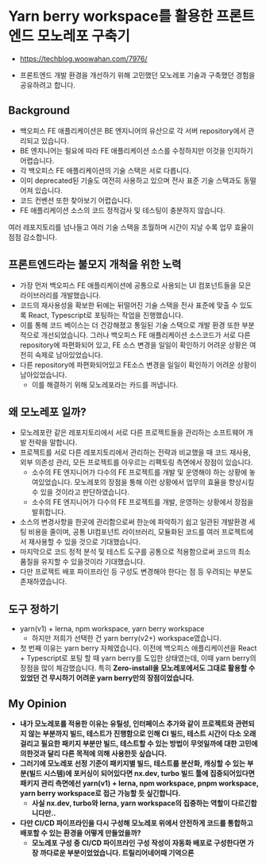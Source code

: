 # Yarn berry workspace를 활용한 프론트엔드 모노레포 구축기

- https://techblog.woowahan.com/7976/

- 프론트엔드 개발 환경을 개선하기 위해 고민했던 모노레포 기술과 구축했던 경험을 공유하려고 합니다.

## Background

- 백오피스 FE 애플리케이션은 BE 엔지니어의 유산으로 각 서버 repository에서 관리되고 있습니다.
- BE 엔지니어는 필요에 따라 FE 애플리케이션 소스를 수정하지만 이것을 인지하기 어렵습니다.
- 각 백오피스 FE 애플리케이션의 기술 스택은 서로 다릅니다.
- 이미 deprecated된 기술도 여전히 사용하고 있으며 전사 표준 기술 스택과도 동떨어져 있습니다.
- 코드 컨벤션 또한 찾아보기 어렵습니다.
- FE 애플리케이션 소스의 코드 정적검사 및 테스팅이 충분하지 않습니다.

여러 레포지토리를 넘나들고 여러 기술 스택을 초월하며 시간이 지날 수록 업무 효율이 점점 감소합니다.

## 프론트엔드라는 불모지 개척을 위한 노력

- 가장 먼저 백오피스 FE 애플리케이션에 공통으로 사용되는 UI 컴포넌트들을 모은 라이브러리를 개발했습니다.
- 코드의 재사용성을 확보한 뒤에는 뒤떨어진 기술 스택을 전사 표준에 맞출 수 있도록 React, Typescript로 포팅하는 작업을 진행했습니다.
- 이를 통해 코드 베이스는 더 건강해졌고 통일된 기술 스택으로 개발 환경 또한 부분적으로 개선되었습니다. 그러나 백오피스 FE 애플리케이션 소스코드가 서로 다른 repository에 파편화되어 있고, FE 소스 변경을 일일이 확인하기 어려운 상황은 여전히 숙제로 남아있었습니다.
- 다른 repository에 파편화되어있고 FE소스 변경을 일일이 확인하기 어려운 상황이 남아있었습니다.
  - 이를 해결하기 위해 모노레포라는 카드를 꺼냅니다.

## 왜 모노레포 일까?

- 모노레포란 같은 레포지토리에서 서로 다른 프로젝트들을 관리하는 소프트웨어 개발 전략을 말합니다.
- 프로젝트를 서로 다른 레포지토리에서 관리하는 전략과 비교했을 때 코드 재사용, 외부 의존성 관리, 모든 프로젝트를 아우르는 리팩토링 측면에서 장점이 있습니다.
  - 소수의 FE 엔지니어가 다수의 FE 프로젝트를 개발 및 운영해야 하는 상황에 놓여있었습니다. 모노레포의 장점을 통해 이런 상황에서 업무의 효율을 향상시킬 수 있을 것이라고 판단하였습니다.
  - 소수의 FE 엔지니어가 다수의 FE 프로젝트를 개발, 운영하는 상황에서 장점을 발휘합니다.
- 소스의 변경사항을 한곳에 관리함으로써 한눈에 파악하기 쉽고 일관된 개발환경 세팅 비용을 줄이며, 공통 UI컴포넌트 라이브러리, 모듈화된 코드를 여러 프로젝트에서 재사용할 수 있을 것으로 기대했습니다.
- 마지막으로 코드 정적 분석 및 테스트 도구를 공통으로 적용함으로써 코드의 최소 품질을 유지할 수 있을것이라 기대했습니다.
- 다만 프로젝트 배포 파이프라인 등 구성도 변경해야 한다는 점 등 우려되는 부분도 존재하였습니다.

## 도구 정하기

- yarn(v1) + lerna, npm workspace, yarn berry workspace
  - 하지만 저희가 선택한 건 yarn berry(v2+) workspace였습니다.
- 첫 번째 이유는 yarn berry 자체였습니다. 이전에 백오피스 애플리케이션을 React + Typescript로 포팅 할 때 yarn berry를 도입한 상태였는데, 이때 yarn berry의 장점을 많이 체감했습니다. 특히 <b>Zero-install<b/>을 모노레포에서도 그대로 활용할 수 있었던 건 무시하기 어려운 yarn berry만의 장점이었습니다.

## My Opinion

- 내가 모노레포를 적용한 이유는 유틸성, 인터페이스 추가와 같이 프로젝트와 관련되지 않는 부분까지 빌드, 테스트가 진행함으로 인해 CI 빌드, 테스트 시간이 다소 오래 걸리고 필요한 패키지 부분만 빌드, 테스트할 수 있는 방법이 무엇일까에 대한 고민에 의한것과 달리 다른 목적에 의해 사용한듯 싶습니다.
- 그러기에 모노레포 선정 기준이 패키지별 빌드, 테스트를 분산화, 캐싱할 수 있는 부분(빌드 시스템)에 포커싱이 되어있다면 nx.dev, turbo 빌드 툴에 집중되어있다면 패키지 관리 측면에선 yarn(v1) + lerna, npm workspace, pnpm workspace, yarn berry workspace로 접근 가능할 듯 싶긴합니다.
  - 사실 nx.dev, turbo와 lerna, yarn workspace의 집중하는 역할이 다르긴합니다만..
- 다만 CI/CD 파이프라인을 다시 구성해 모노레포 위에서 안전하게 코드를 통합하고 배포할 수 있는 환경을 어떻게 만들었을까?
  - 모노레포 구성 중 CI/CD 파이프라인 구성 작성이 자동화 배포로 구성한다면 가장 까다로운 부분이었었습니다. 트릴리어네어때 기억으론
